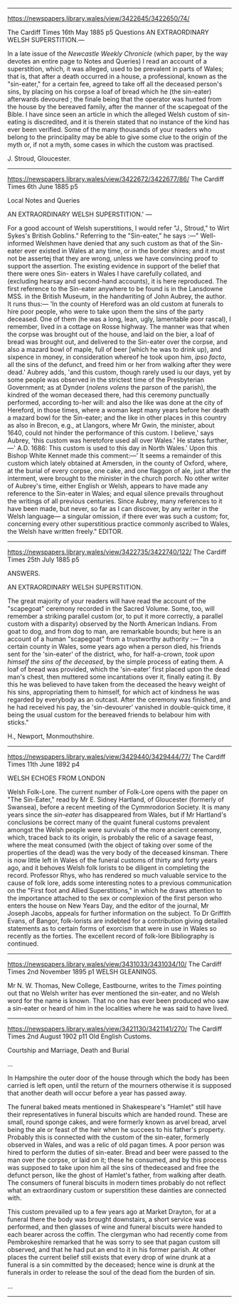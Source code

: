 

---

https://newspapers.library.wales/view/3422645/3422650/74/

The Cardiff Times
16th May 1885
p5
Questions
AN EXTRAORDINARY WELSH SUPERSTITION.—

In a late issue of the *Newcastle Weekly Chronicle* (which paper, by the way devotes an entire page to Notes and Queries) I read an account of a superstition, which, it was alleged, used to be prevalent in parts of Wales; that is, that after a death occurred in a house, a professional, known as the "sin-eater," for a certain fee, agreed to take off all the deceased person's sins, by placing on his corpse a loaf of bread which he (the sin-eater) afterwards devoured ; the finale being that the operator was hunted from the house by the bereaved family, after the manner of the scapegoat of the Bible. I have since seen an article in which the alleged Welsh custom of sin-eating is discredited, and it is therein stated that no instance of the kind has ever been verified. Some of the many thousands of your readers who belong to the principality may be able to give some clue to the origin of the myth or, if not a myth, some  cases in which the custom was practised.

J. Stroud, Gloucester.

---

https://newspapers.library.wales/view/3422672/3422677/86/
The Cardiff Times
6th June 1885
p5

Local Notes and Queries

AN EXTRAORDINARY WELSH SUPERSTITION.' —

For a good account of Welsh superstitions, I would refer "J., Stroud," to Wirt Sykes's British Goblins." Referring to the "Sin-eater," he says :—" Well-informed Welshmen have denied that any such custom as that of the Sin-eater ever existed in Wales at any time, or in the border shires; and it must not be assertej that they are wrong, unless we have convincing proof to support the assertion. The existing evidence in support of the belief that there were ones Sin- eaters in Wales I have carefully collated, and (excluding hearsay and second-hand accounts), it is here reproduced. The first reference to the Sin-eater anywhere to be found is in the Lansdowne MSS. in the British Museum, in the handwriting of John Aubrey, the author. It runs thus:— 'In the county of Hereford was an old custom at funerals to hire poor people, who were to take upon them the sins of the party deceased. One of them (he was a long, lean, ugly, lamentable poor rascal), I remember, lived in a cottage on Rosse highway. The manner was that when the corpse was brought out of the house, and laid on the bier, a loaf of bread was brought out, and delivered to the Sin-eater over the corpse, and also a mazard bowl of maple, full of beer [which he was to drink up), and sixpence in money, in consideration whereof he took upon him, *ipso facto*, all the sins of the defunct, and freed him or her from walking after they were dead.' Aubrey adds, 'and this custom, though rarely used iu our days, yet by some people was observed in the strictest time of the Presbyterian Government; as at Dynder (*nolens volens* the parson of the parish), the kindred of the woman deceased there, had this ceremony punctually performed, according to-her will: and also the like was done at the city of Hereford, in those times, where a woman kept many years before her death a mazard bowl for the Sin-eater; and the like in other places in this country as also in Brecon, e.g., at Llangors, where Mr Gwin, the minister, about 1640, could not hinder the performance of this custom. I believe,' says Aubrey, 'this custom was heretofore used all over Wales.' He states further,—' A.D. 1686: This custom is used to this day in North Wales.' Upon this Bishop White Kennet made this comment:—' It seems a remainder of this custom which lately obtained at Amersden, in the county of Oxford, where, at the burial of every corpse, one cake, and one flaggon of ale, just after the interment, were brought to the minister in the church porch. No other writer of Aubrey's time, either English or Welsh, appears to have made any reference to the Sin-eater in Wales; and equal silence prevails throughout the writings of all previous centuries. Since Aubrey, many references to it have been made, but never, so far as I can discover, by any writer in the Welsh language— a singular omission, if there ever was such a custom; for, concerning every other superstitious practice commonly ascribed to Wales, the Welsh have written freely." EDITOR.

---


https://newspapers.library.wales/view/3422735/3422740/122/
The Cardiff Times
25th July 1885
p5

ANSWERS.

AN EXTRAORDINARY WELSH SUPERSTITION.

The great majority of your readers will have read the account of the "scapegoat" ceremony recorded in the Sacred Volume. Some, too, will remember a striking parallel custom (or, to put it more correctly, a parallel custom with a disparity) observed by the North American Indians. From goat to dog, and from dog to man, are remarkable bounds; but here is an account of a human "scapegoat" from a trustworthy authority :— "In a certain county in Wales, some years ago when a person died, his friends sent for the 'sin-eater' of the district, who, for half-a-crown, *took upon himself the sins of the deceased*, by the simple process of eating them. A loaf of bread was provided, which the 'sin-eater' first placed upon the dead man's chest, then muttered some incantations over it, finally eating it. By this he was believed to have taken from the deceased the heavy weight of his sins, appropriating them to himself, for which act of kindness he was regarded by everybody as an outcast. After the ceremony was finished, and he had received his pay, the 'sin-devourer' vanished in double-quick time, it being the usual custom for the bereaved friends to belabour him with sticks."

H., Newport, Monmouthshire.


---

https://newspapers.library.wales/view/3429440/3429444/77/
The Cardiff Times
11th June 1892
p4

WELSH ECHOES FROM LONDON

Welsh Folk-Lore. The current number of Folk-Lore opens with the paper on "The Sin-Eater," read by Mr E. Sidney Hartland, of Gloucester (formerly of Swansea), before a recent meeting of the Cymmrodorion Society. It is many years since the *sin-eater* has disappeared from Wales, but if Mr Hartland's conclusions be correct many of the quaint funeral customs prevalent amongst the Welsh people were survivals of the more ancient ceremony, which, traced back to its origin, is probably the relic of a savage feast, where the meat consumed (with the object of taking over some of the properties of the dead) was the very body of the deceased kinsman. There is now little left in Wales of the funeral customs of thirty and forty years ago, and it behoves Welsh folk lorists to be diligent in completing the record. Professor Rhys, who has rendered so much valuable service to the cause of folk lore, adds some interesting notes to a previous communication on the "First foot and Allied Superstitions," in which he draws attention to the importance attached to the sex or complexion of the first person who enters the house on New Years Day, and the editor of the journal, Mr Joseph Jacobs, appeals for further information on the subject. To Dr Griffith Evans, of Bangor, folk-lorists are indebted for a contribution giving detailed statements as to certain forms of exorcism that were in use in Wales so recently as the forties. The excellent record of folk-lore Bibliography is continued. 



---


https://newspapers.library.wales/view/3431033/3431034/10/
The Cardiff Times
2nd November 1895
p1
WELSH GLEANINGS.

Mr N. W. Thomas, New College, Eastbourne, writes to the *Times* pointing out that no Welsh writer has ever mentioned the sin-eater, and no Welsh word for the name is known. That no one has ever been produced who saw a sin-eater or heard of him in the localities where he was said to have lived.


---


https://newspapers.library.wales/view/3421130/3421141/270/
The Cardiff Times
2nd August 1902
p11
Old English Customs.

Courtship and Marriage, Death and Burial

...

In Hampshire the outer door of the house through which the body has been carried is left open, until the return of the mourners otherwise it is supposed that another death will occur before a year has passed away.

The funeral baked meats mentioned in Shakespeare's "Hamlet" still have their representatives in funeral biscuits which are handed round. These are small, round sponge cakes, and were formerly known as arvel bread, arvel being the ale or feast of the heir when he succees to his father's property. Probably this is connected with the custom of the sin-eater, formerly observed in Wales, and was a relic of old pagan times. A poor person was hired to perform the duties of sin-eater. Bread and beer were passed to the man over the corpse, or laid on it; these he consumed, and by this process was supposed to take upon him ail the sins of thedeceased and free the defunct person, like the ghost of Hamlet's father, from walking after death. The consumers of funeral biscuits in modern times probably do not reflect what an extraordinary custom or superstition these dainties are connected with.

This custom prevailed up to a few years ago at Market Drayton, for at a funeral there the body was brought downstairs, a short service was performed, and then glasses of wine and funeral biscuits were handed to each bearer across the coffin. The clergyman who had recently come from Pembrokeshire remarked that he was sorry to see that pagan custom sill observed, and that he had put an end to it in his former parish. At other places the current belief still exists that every drop of wine drunk at a funeral is a sin committed by the deceased; hence wine is drunk at the funerals in order to release the soul of the dead fiom the burden of sin.

...

---


